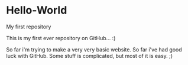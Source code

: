 Hello-World
===========

My first repository

This is my first ever repository on GitHub... :)

So far i'm trying to make a very very basic website.
So far i've had good luck with GitHub.
Some stuff is complicated, but most of it is easy. ;)
